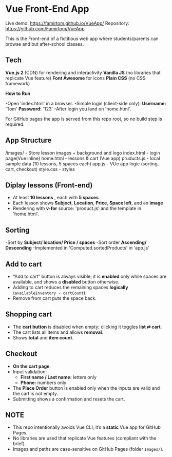 # Vue Front-End App
  
Live demo: https://famirtom.github.io/VueApp/
Repository: https://github.com/Famirtom/VueApp

This is the Front-end of a fictitious web app where students/parents can browse and but after-school classes.

## Tech
**Vue.js 2** (CDN) for rendering and interactivity
**Vanilla JS** (no libraries that replicate Vue feature)
**Font Awesome** for icons
**Plain CSS** (no CSS framework)

**How to Run**

-Open 'index.html' in a browser.
-Simple login (client-side only):
  **Username:** 'Tom'
  **Password:** '123'
-After login you land on 'home.html'.

For GitHub pages the app is served from this repo root, so no build step is required.

## App Structure
/images/ - Store lesson images + background and logo
index.html - login page(Vue inline)
home.html - lessons & cart (Vue app)
pruducts.js - local sample data (10 lessons, 5 spaces each)
app.js - VUe app logic (sorting, cart, checkout)
style.css - styles

## Diplay lessons (Front-end)
- At least **10 lessons** , each with **5 spaces**
- Each lesson shows **Subject**, **Location**, **Price**, **Space left**, and an **image**
- Rendering with **v-for**
  source: 'product.js' and the template in 'home.html'.

## Sorting
-Sort by **Subject/ location/ Price / spaces**
-Sort order **Ascending/ Descending**
-Implemented in 'Computed.sortedProducts' in 'app.js'

## Add to cart
- “Add to cart” button is always visible; it is **enabled** only while spaces are available, and shows a **disabled** button otherwise.  
- Adding to cart reduces the remaining spaces **logically** (`availableInventory - cartCount`).  
- Remove from cart puts the space back.

## Shopping cart
- The **cart button** is disabled when empty; clicking it toggles **list ⇄ cart**.  
- The cart lists all items and allows **removal**.  
- Shows **total** and **item count**.

## Checkout
- **On the cart page**.  
- Input validation:
  - **First name / Last name:** letters only  
  - **Phone:** numbers only  
- The **Place Order** button is enabled only when the inputs are valid and the cart is not empty.  
- Submitting shows a confirmation and resets the cart.



## NOTE
- This repo intentionally avoids Vue CLI; it’s a **static** Vue app for GitHub Pages.  
- No libraries are used that replicate Vue features (compliant with the brief).  
- Images and paths are case-sensitive on GitHub Pages (folder `Images/`).

